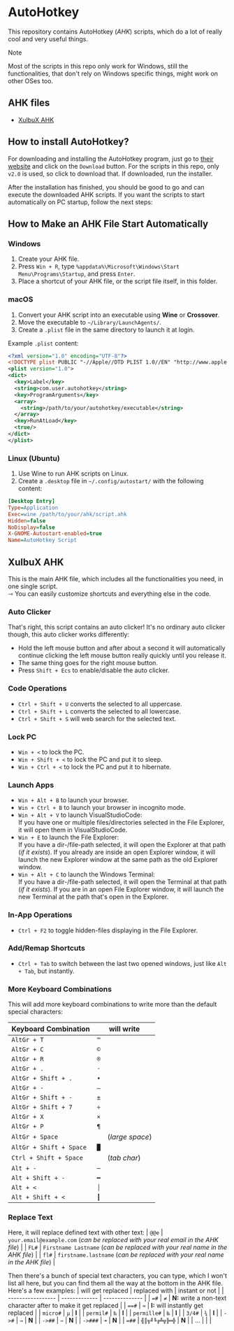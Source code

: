 # AutoHotkey
This repository contains AutoHotkey (*AHK*) scripts, which do a lot of really cool and very useful things.

> [!NOTE]
> Most of the scripts in this repo only work for Windows, still the functionalities, that don't rely on Windows specific things, might work on other OSes too.


## AHK files
* [XulbuX AHK](#xulbux-ahk)


## How to install AutoHotkey?
For downloading and installing the AutoHotkey program, just go to [their website](https://www.autohotkey.com) and click on the `Download` button.
For the scripts in this repo, only `v2.0` is used, so click to download that. If downloaded, run the installer.

After the installation has finished, you should be good to go and can execute the downloaded AHK scripts.
If you want the scripts to start automatically on PC startup, follow the next steps:


## How to Make an AHK File Start Automatically

### Windows
1. Create your AHK file.
2. Press `Win + R`, type `%appdata%\Microsoft\Windows\Start Menu\Programs\Startup`, and press `Enter`.
3. Place a shortcut of your AHK file, or the script file itself, in this folder.

### macOS
1. Convert your AHK script into an executable using **Wine** or **Crossover**.
2. Move the executable to `~/Library/LaunchAgents/`.
3. Create a `.plist` file in the same directory to launch it at login.

Example `.plist` content:
```xml
<?xml version="1.0" encoding="UTF-8"?>
<!DOCTYPE plist PUBLIC "-//Apple//DTD PLIST 1.0//EN" "http://www.apple.com/DTDs/PropertyList-1.0.dtd">
<plist version="1.0">
<dict>
  <key>Label</key>
  <string>com.user.autohotkey</string>
  <key>ProgramArguments</key>
  <array>
    <string>/path/to/your/autohotkey/executable</string>
  </array>
  <key>RunAtLoad</key>
  <true/>
</dict>
</plist>
```

### Linux (Ubuntu)
1. Use Wine to run AHK scripts on Linux.
2. Create a `.desktop` file in `~/.config/autostart/` with the following content:
```ini
[Desktop Entry]
Type=Application
Exec=wine /path/to/your/ahk/script.ahk
Hidden=false
NoDisplay=false
X-GNOME-Autostart-enabled=true
Name=AutoHotkey Script
```


## <span id="xulbux-ahk">XulbuX AHK</span>
This is the main AHK file, which includes all the functionalities you need, in one single script.<br>
⇾ You can easily customize shortcuts and everything else in the code.

### Auto Clicker
That's right, this script contains an auto clicker!
It's no ordinary auto clicker though, this auto clicker works differently:
* Hold the left mouse button and after about a second it will automatically continue clicking the left mouse button really quickly until you release it.
* The same thing goes for the right mouse button.
* Press `Shift + Ecs` to enable/disable the auto clicker.

### Code Operations
* `Ctrl + Shift + U` converts the selected to all uppercase.
* `Ctrl + Shift + L` converts the selected to all lowercase.
* `Ctrl + Shift + S` will web search for the selected text.

### Lock PC
* `Win + <` to lock the PC.
* `Win + Shift + <` to lock the PC and put it to sleep.
* `Win + Ctrl + <` to lock the PC and put it to hibernate.

### Launch Apps
* `Win + Alt + B` to launch your browser.
* `Win + Ctrl + B` to launch your browser in incognito mode.
* `Win + Alt + V` to launch VisualStudioCode:<br>
  If you have one or multiple files/directories selected in the File Explorer, it will open them in VisualStudioCode.
* `Win + E` to launch the File Explorer:<br>
  If you have a dir-/file-path selected, it will open the Explorer at that path (*if it exists*).
  If you already are inside an open Explorer window, it will launch the new Explorer window at the same path as the old Explorer window.
* `Win + Alt + C` to launch the Windows Terminal:<br>
  If you have a dir-/file-path selected, it will open the Terminal at that path (*if it exists*).
  If you are in an open File Explorer window, it will launch the new Terminal at the path that's open in the Explorer.

### In-App Operations
* `Ctrl + F2` to toggle hidden-files displaying in the File Explorer.

### Add/Remap Shortcuts
* `Ctrl + Tab` to switch between the last two opened windows, just like `Alt + Tab`, but instantly.

### More Keyboard Combinations
This will add more keyboard combinations to write more than the default special characters:

| Keyboard Combination      | will write             |
| ------------------------- | ---------------------- |
| `AltGr + T`               | `™`                    |
| `AltGr + C`               | `©`                    |
| `AltGr + R`               | `®`                    |
| `AltGr + .`               | `·`                    |
| `AltGr + Shift + .`       | `•`                    |
| `AltGr + -`               | `–`                    |
| `AltGr + Shift + -`       | `±`                    |
| `AltGr + Shift + 7`       | `÷`                    |
| `AltGr + X`               | `×`                    |
| `AltGr + P`               | `¶`                    |
| `AltGr + Space`           | ` ` (*large space*)   |
| `AltGr + Shift + Space`   | `█`                    |
| `Ctrl + Shift + Space`    | `	` (*tab char*)      |
| `Alt + -`                 | `─`                    |
| `Alt + Shift + -`         | `━`                    |
| `Alt + <`                 | `│`                    |
| `Alt + Shift + <`         | `┃`                    |

### Replace Text
Here, it will replace defined text with other text:
| `@@e` | `your.email@example.com` (*can be replaced with your real email in the AHK file*) |
| `FL#` | `Firstname Lastname` (*can be replaced with your real name in the AHK file*) |
| `fl#` | `firstname.lastname` (*can be replaced with your real name in the AHK file*) |

Then there's a bunch of special text characters, you can type, which I won't list all here, but you can find them all the way at the bottom in the AHK file. Here's a few examples:
| will get replaced | replaced with | instant or not |
| ----------------- | ------------- | -------------- |
| `=#`              | `≠`           | **N:** write a non-text character after to make it get replaced |
| `==#`             | `≈`           | **I:** will instantly get replaced |
| `micro#`          | `µ`           | **I**          |
| `permil#`         | `‰`           | **I**          |
| `permille#`       | `‱`          | **I**          |
| `3/4#`            | `¾`           | **I**          |
| `->#`             | `→`           | **N**          |
| `->##`            | `⇾`          | **N**          |
| `->###`           | `➜`          | **N**          |
| `=##`             | `╣║╗╝╚╔╩╦╠═╬` | **N**          |
| ...               |               |                |
